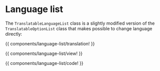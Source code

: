 <!-- ======================================================================
--- Search engine
title:          Language list
keywords:       language, list
description:    Language selection component of NgTranslation module.
--- Menu system
order:          20
text:           Language list
hidden:         false
umbel:          false
--- Page properties
id:             
document:       
layout:         layout-2-left
$-left:         #side-menu
searchable:     true
--- Side menu
side-menu-root:     /documentation
side-menu-header:   Documentation
side-menu-top:
side-menu-depth:    2
======================================================================= -->

# Language list

The `TranslatableLanguageList` class is a slightly modified version of the
`TranslatableOptionList` class that makes possible to change language directly:

{{ components/language-list/translation! }}

{{ components/language-list/view! }}

{{ components/language-list/code! }}
